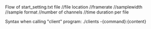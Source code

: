 Flow of start_setting.txt file 
//file location 
//framerate 
//samplewidth
//sample format 
//number of channels 
//time duration per file 

Syntax when calling "client" program:
    ./clients -{command}:{content}


